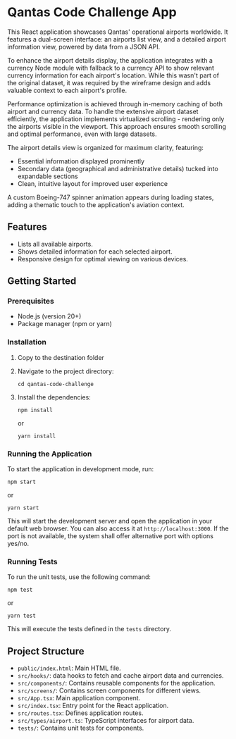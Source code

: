 # Qantas Code Challenge App

This React application showcases Qantas' operational airports worldwide. It features a dual-screen interface: an airports list view, and a detailed airport information view, powered by data from a JSON API.

To enhance the airport details display, the application integrates with a currency Node module with fallback to a currency API to show relevant currency information for each airport's location. While this wasn't part of the original dataset, it was required by the wireframe design and adds valuable context to each airport's profile.

Performance optimization is achieved through in-memory caching of both airport and currency data. To handle the extensive airport dataset efficiently, the application implements virtualized scrolling - rendering only the airports visible in the viewport. This approach ensures smooth scrolling and optimal performance, even with large datasets.

The airport details view is organized for maximum clarity, featuring:
- Essential information displayed prominently
- Secondary data (geographical and administrative details) tucked into expandable sections
- Clean, intuitive layout for improved user experience

A custom Boeing-747 spinner animation appears during loading states, adding a thematic touch to the application's aviation context.

## Features

- Lists all available airports.
- Shows detailed information for each selected airport.
- Responsive design for optimal viewing on various devices.

## Getting Started

### Prerequisites

- Node.js (version 20+)
- Package manager (npm or yarn)

### Installation

1. Copy to the destination folder

2. Navigate to the project directory:

   ```
   cd qantas-code-challenge
   ```

3. Install the dependencies:

   ```
   npm install
   ```

   or

   ```
   yarn install
   ```

### Running the Application

To start the application in development mode, run:

```
npm start
```

or

```
yarn start
```

This will start the development server and open the application in your default web browser. You can also access it at `http://localhost:3000`. If the port is not available, the system shall offer alternative port with options yes/no.

### Running Tests

To run the unit tests, use the following command:

```
npm test
```
or
```
yarn test
```

This will execute the tests defined in the `tests` directory.

## Project Structure

- `public/index.html`: Main HTML file.
- `src/hooks/`: data hooks to fetch and cache airport data and currencies.
- `src/components/`: Contains reusable components for the application.
- `src/screens/`: Contains screen components for different views.
- `src/App.tsx`: Main application component.
- `src/index.tsx`: Entry point for the React application.
- `src/routes.tsx`: Defines application routes.
- `src/types/airport.ts`: TypeScript interfaces for airport data.
- `tests/`: Contains unit tests for components.